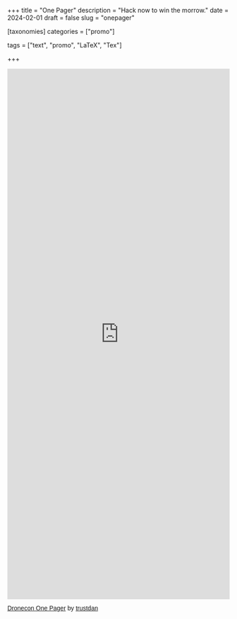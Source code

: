 
+++
title = "One Pager"
description = "Hack now to win the morrow."
date = 2024-02-01
draft = false
slug = "onepager"

[taxonomies]
categories = ["promo"]

tags = ["text", "promo", "LaTeX", "Tex"]

+++

<iframe class="scribd_iframe_embed" title="Dronecon One Pager" src="https://www.scribd.com/embeds/702764062/content?start_page=1&view_mode=scroll&access_key=key-sZD9dKbghKPczz6DojTd" tabindex="0" data-auto-height="true" data-aspect-ratio="0.7729220222793488" scrolling="no" width="100%" height="1200" frameborder="0"></iframe><p  style="   margin: 12px auto 6px auto;   font-family: Helvetica,Arial,Sans-serif;   font-style: normal;   font-variant: normal;   font-weight: normal;   font-size: 14px;   line-height: normal;   font-size-adjust: none;   font-stretch: normal;   -x-system-font: none;   display: block;"   ><a title="View Dronecon One Pager on Scribd" href="https://www.scribd.com/document/702764062/Dronecon-One-Pager#from_embed"  style="text-decoration: underline;">Dronecon One Pager</a> by <a title="View trustdan's profile on Scribd" href="https://www.scribd.com/user/257584835/trustdan#from_embed"  style="text-decoration: underline;">trustdan</a></p>